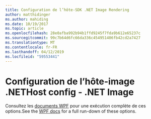 ```yaml
---
title: Configuration de l’hôte-SDK .NET Image Rendering
author: matthidinger
ms.author: mahiding
ms.date: 10/19/2017
ms.topic: article
ms.openlocfilehash: 28e0afba992b94b1ffd9245f7fda9b612e65237c
ms.sourcegitcommit: 99c7b64d6fc66da336c454951406fb42cd2a7427
ms.translationtype: MT
ms.contentlocale: fr-FR
ms.lasthandoff: 04/12/2019
ms.locfileid: "59553441"
---
```

# <a name="host-config---net-image"></a><span data-ttu-id="3f03c-102">Configuration de l’hôte-image .NET</span><span class="sxs-lookup"><span data-stu-id="3f03c-102">Host config - .NET Image</span></span>

<span data-ttu-id="3f03c-103">Consultez les [documents WPF](../net-wpf/getting-started.md) pour une exécution complète de ces options.</span><span class="sxs-lookup"><span data-stu-id="3f03c-103">See the [WPF docs](../net-wpf/getting-started.md) for a full run-down of these options.</span></span>